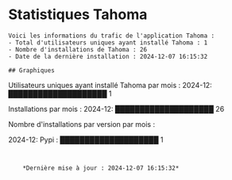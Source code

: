 # Statistiques Tahoma

    Voici les informations du trafic de l'application Tahoma :
    - Total d'utilisateurs uniques ayant installé Tahoma : 1
    - Nombre d'installations de Tahoma : 26
    - Date de la dernière installation : 2024-12-07 16:15:32

    ## Graphiques

Utilisateurs uniques ayant installé Tahoma par mois :
2024-12: ████████████████████ 1



Installations par mois :
2024-12: ████████████████████ 26



Nombre d'installations par version par mois :

2024-12:
  Pypi   : ████████████████████ 1
```


    *Dernière mise à jour : 2024-12-07 16:15:32*
    